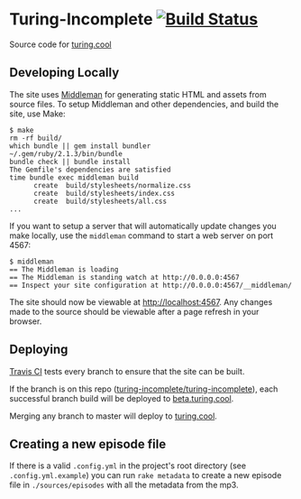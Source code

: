 # Turing-Incomplete [![Build Status](https://travis-ci.org/turing-incomplete/turing-incomplete.svg?branch=master)](https://travis-ci.org/turing-incomplete/turing-incomplete)

Source code for [turing.cool](http://turing.cool)

## Developing Locally

The site uses [Middleman](http://middlemanapp.com) for generating static HTML and assets from source files. To setup Middleman and other dependencies, and build the site, use Make:

    $ make
    rm -rf build/
    which bundle || gem install bundler
    ~/.gem/ruby/2.1.3/bin/bundle
    bundle check || bundle install
    The Gemfile's dependencies are satisfied
    time bundle exec middleman build
          create  build/stylesheets/normalize.css
          create  build/stylesheets/index.css
          create  build/stylesheets/all.css
    ...

If you want to setup a server that will automatically update changes you make locally, use the `middleman` command to start a web server on port 4567:

    $ middleman
    == The Middleman is loading
    == The Middleman is standing watch at http://0.0.0.0:4567
    == Inspect your site configuration at http://0.0.0.0:4567/__middleman/

The site should now be viewable at [http://localhost:4567](http://localhost:4567). Any changes made to the source should be viewable after a page refresh in your browser.

## Deploying

[Travis CI](https://travis-ci.org) tests every branch to ensure that the site can be built.

If the branch is on this repo ([turing-incomplete/turing-incomplete](https://github.com/turing-incomplete/turing-incomplete)), each successful branch build will be deployed to [beta.turing.cool](http://beta.turing.cool).

Merging any branch to master will deploy to [turing.cool](http://turing.cool).

## Creating a new episode file

If there is a valid `.config.yml` in the project's root directory (see `.config.yml.example`) you can run `rake metadata` to create a new episode file in `./sources/episodes` with all the metadata from the mp3.
